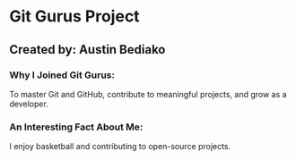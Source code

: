 # Git Gurus Project
## Created by: Austin Bediako  
### Why I Joined Git Gurus:  
To master Git and GitHub, contribute to meaningful projects, and grow as a developer.  
### An Interesting Fact About Me:  
I enjoy basketball and contributing to open-source projects.  

